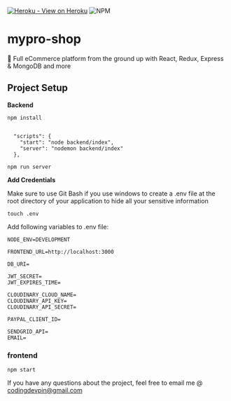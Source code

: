 [![Heroku - View on Heroku](https://img.shields.io/badge/Heroku-View_on_Heroku-red?logo=Heroku&logoColor=white)](https://mypro-shop.herokuapp.com/)
![NPM](https://badgen.net/npm/v/express)

# mypro-shop
🚀 Full eCommerce platform from the ground up with React, Redux, Express &amp; MongoDB and more 


## **Project Setup**

**Backend**

```
npm install
```

```

  "scripts": {
    "start": "node backend/index",
    "server": "nodemon backend/index"
  },

```

```
npm run server
```

**Add Credentials**

Make sure to use Git Bash if you use windows to create a .env file at the root directory of your application to hide all your sensitive information

```
touch .env
```
Add following variables to .env file:

```
NODE_ENV=DEVELOPMENT

FRONTEND_URL=http://localhost:3000

DB_URI=

JWT_SECRET=
JWT_EXPIRES_TIME=

CLOUDINARY_CLOUD_NAME=
CLOUDINARY_API_KEY=
CLOUDINARY_API_SECRET=

PAYPAL_CLIENT_ID=

SENDGRID_API=
EMAIL=
```

### frontend

```
npm start
```

If you have any questions about the project, feel free to email me @ codingdevpin@gmail.com
